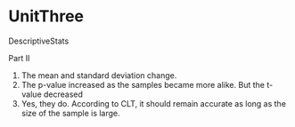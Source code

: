 # UnitThree
DescriptiveStats

Part II

1. The mean and standard deviation change. 
2. The p-value increased as the samples became more alike. But the t-value decreased
3. Yes, they do. According to CLT, it should remain accurate as long as the size of the sample is large.
